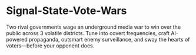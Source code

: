 # Signal-State-Vote-Wars
Two rival governments wage an underground media war to win over the public across 3 volatile districts. Tune into covert frequencies, craft AI-powered propaganda, outsmart enemy surveillance, and sway the hearts of voters—before your opponent does.

